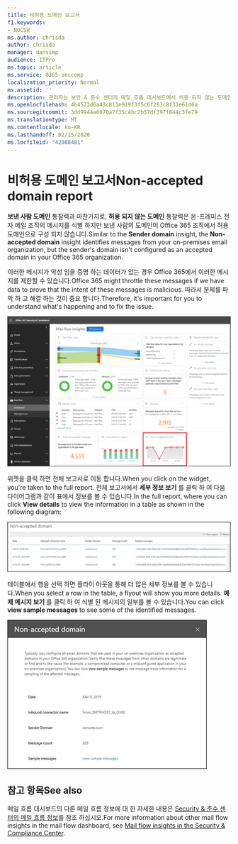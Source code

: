 ```yaml
---
title: 비허용 도메인 보고서
f1.keywords:
- NOCSH
ms.author: chrisda
author: chrisda
manager: dansimp
audience: ITPro
ms.topic: article
ms.service: O365-seccomp
localization_priority: Normal
ms.assetid: ''
description: 관리자는 보안 & 준수 센터의 메일 흐름 대시보드에서 허용 되지 않는 도메인 보고서에 대 한 정보를 확인할 수 있습니다.
ms.openlocfilehash: 4b4573d6a43c811e919f3f5c6f281c8f31e61d6a
ms.sourcegitcommit: 3dd9944a6070a7f35c4bc2b57df397f844c3fe79
ms.translationtype: MT
ms.contentlocale: ko-KR
ms.lasthandoff: 02/15/2020
ms.locfileid: "42088481"
---
```

# <a name="non-accepted-domain-report"></a><span data-ttu-id="68b48-103">비허용 도메인 보고서</span><span class="sxs-lookup"><span data-stu-id="68b48-103">Non-accepted domain report</span></span>

<span data-ttu-id="68b48-104">**보낸 사람 도메인** 통찰력과 마찬가지로, **허용 되지 않는 도메인** 통찰력은 온-프레미스 전자 메일 조직의 메시지를 식별 하지만 보낸 사람의 도메인이 Office 365 조직에서 허용 도메인으로 구성 되지 않습니다.</span><span class="sxs-lookup"><span data-stu-id="68b48-104">Similar to the **Sender domain** insight, the **Non-accepted domain** insight identifies messages from your on-premises email organization, but the sender's domain isn't configured as an accepted domain in your Office 365 organization.</span></span>

<span data-ttu-id="68b48-105">이러한 메시지가 악성 임을 증명 하는 데이터가 있는 경우 Office 365에서 이러한 메시지를 제한할 수 있습니다.</span><span class="sxs-lookup"><span data-stu-id="68b48-105">Office 365 might throttle these messages if we have data to prove that the intent of these messages is malicious.</span></span> <span data-ttu-id="68b48-106">따라서 문제를 파악 하 고 해결 하는 것이 중요 합니다.</span><span class="sxs-lookup"><span data-stu-id="68b48-106">Therefore, it's important for you to understand what's happening and to fix the issue.</span></span>

![보안 & 준수 센터의 메일 흐름 대시보드에 허용 되지 않는 도메인 보고서가 있습니다.](../../media/non-accepted-domain-report-selected.png)

<span data-ttu-id="68b48-108">위젯을 클릭 하면 전체 보고서로 이동 합니다.</span><span class="sxs-lookup"><span data-stu-id="68b48-108">When you click on the widget, you're taken to the full report.</span></span> <span data-ttu-id="68b48-109">전체 보고서에서 **세부 정보 보기** 를 클릭 하 여 다음 다이어그램과 같이 표에서 정보를 볼 수 있습니다.</span><span class="sxs-lookup"><span data-stu-id="68b48-109">In the full report, where you can click **View details** to view the information in a table as shown in the following diagram:</span></span>

![허용 되지 않는 도메인 보고서의 정보 테이블 보기](../../media/non-accepted-domain-report-view-details.png)

<span data-ttu-id="68b48-111">테이블에서 행을 선택 하면 플라이 아웃을 통해 더 많은 세부 정보를 볼 수 있습니다.</span><span class="sxs-lookup"><span data-stu-id="68b48-111">When you select a row in the table, a flyout will show you more details.</span></span> <span data-ttu-id="68b48-112">**예제 메시지 보기** 를 클릭 하 여 식별 된 메시지의 일부를 볼 수 있습니다.</span><span class="sxs-lookup"><span data-stu-id="68b48-112">You can click **view sample messages** to see some of the identified messages.</span></span>

![허용 되지 않는 도메인 보고서의 세부 정보 테이블에서 행 선택](../../media/non-accepted-domain-report-select-row-in-table.png)

## <a name="see-also"></a><span data-ttu-id="68b48-114">참고 항목</span><span class="sxs-lookup"><span data-stu-id="68b48-114">See also</span></span>

<span data-ttu-id="68b48-115">메일 흐름 대시보드의 다른 메일 흐름 정보에 대 한 자세한 내용은 [Security & 준수 센터의 메일 흐름 정보](mail-flow-insights-v2.md)를 참조 하십시오.</span><span class="sxs-lookup"><span data-stu-id="68b48-115">For more information about other mail flow insights in the mail flow dashboard, see [Mail flow insights in the Security & Compliance Center](mail-flow-insights-v2.md).</span></span>
